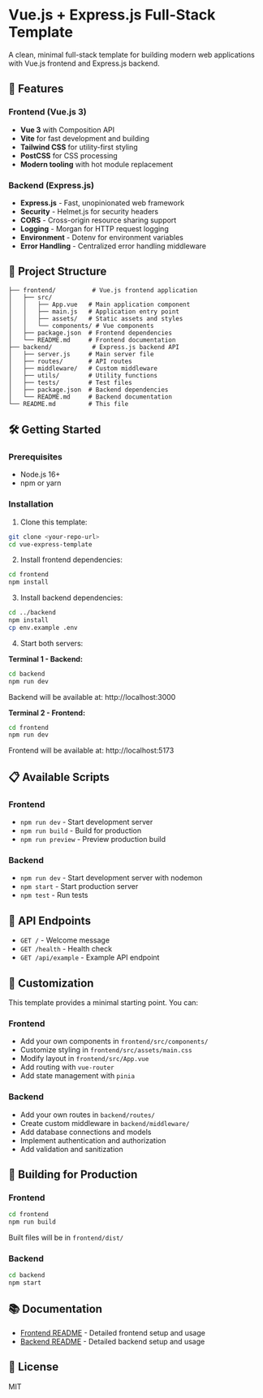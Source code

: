 # Vue.js + Express.js Full-Stack Template

A clean, minimal full-stack template for building modern web applications with Vue.js frontend and Express.js backend.

## 🚀 Features

### Frontend (Vue.js 3)
- **Vue 3** with Composition API
- **Vite** for fast development and building
- **Tailwind CSS** for utility-first styling
- **PostCSS** for CSS processing
- **Modern tooling** with hot module replacement

### Backend (Express.js)
- **Express.js** - Fast, unopinionated web framework
- **Security** - Helmet.js for security headers
- **CORS** - Cross-origin resource sharing support
- **Logging** - Morgan for HTTP request logging
- **Environment** - Dotenv for environment variables
- **Error Handling** - Centralized error handling middleware

## 📁 Project Structure

```
├── frontend/          # Vue.js frontend application
│   ├── src/
│   │   ├── App.vue   # Main application component
│   │   ├── main.js   # Application entry point
│   │   ├── assets/   # Static assets and styles
│   │   └── components/ # Vue components
│   ├── package.json  # Frontend dependencies
│   └── README.md     # Frontend documentation
├── backend/           # Express.js backend API
│   ├── server.js     # Main server file
│   ├── routes/       # API routes
│   ├── middleware/   # Custom middleware
│   ├── utils/        # Utility functions
│   ├── tests/        # Test files
│   ├── package.json  # Backend dependencies
│   └── README.md     # Backend documentation
└── README.md         # This file
```

## 🛠️ Getting Started

### Prerequisites

- Node.js 16+
- npm or yarn

### Installation

1. Clone this template:
```bash
git clone <your-repo-url>
cd vue-express-template
```

2. Install frontend dependencies:
```bash
cd frontend
npm install
```

3. Install backend dependencies:
```bash
cd ../backend
npm install
cp env.example .env
```

4. Start both servers:

**Terminal 1 - Backend:**
```bash
cd backend
npm run dev
```
Backend will be available at: http://localhost:3000

**Terminal 2 - Frontend:**
```bash
cd frontend
npm run dev
```
Frontend will be available at: http://localhost:5173

## 📋 Available Scripts

### Frontend
- `npm run dev` - Start development server
- `npm run build` - Build for production
- `npm run preview` - Preview production build

### Backend
- `npm run dev` - Start development server with nodemon
- `npm start` - Start production server
- `npm test` - Run tests

## 🔧 API Endpoints

- `GET /` - Welcome message
- `GET /health` - Health check
- `GET /api/example` - Example API endpoint

## 🎨 Customization

This template provides a minimal starting point. You can:

### Frontend
- Add your own components in `frontend/src/components/`
- Customize styling in `frontend/src/assets/main.css`
- Modify layout in `frontend/src/App.vue`
- Add routing with `vue-router`
- Add state management with `pinia`

### Backend
- Add your own routes in `backend/routes/`
- Create custom middleware in `backend/middleware/`
- Add database connections and models
- Implement authentication and authorization
- Add validation and sanitization

## 🚀 Building for Production

### Frontend
```bash
cd frontend
npm run build
```
Built files will be in `frontend/dist/`

### Backend
```bash
cd backend
npm start
```

## 📚 Documentation

- [Frontend README](frontend/README.md) - Detailed frontend setup and usage
- [Backend README](backend/README.md) - Detailed backend setup and usage

## 📄 License

MIT
